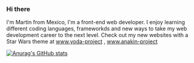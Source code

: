 ### Hi there

I'm Martin from Mexico, I'm a front-end web developer. I enjoy learning different coding languages, frameworkds and new ways to take my web development career to the next level. 
Check out my new websites with a Star Wars theme at www.yoda-project , www.anakin-project 

[![Anurag's GitHub stats](https://github-readme-stats.vercel.app/api?username=anuraghazra)](https://github.com/anuraghazra/github-readme-stats)
